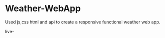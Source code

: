 # Weather-WebApp

Used js,css html and api to create a responsive functional weather web app.

live-
